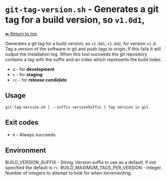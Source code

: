 
# `git-tag-version.sh` - Generates a git tag for a build version, so `v1.0d1`,

[⬅ Return to top](index.md)

Generates a git tag for a build version, so `v1.0d1`, `v1.0d2`, for version `v1.0`.
Tag a version of the software in git and push tags to origin.
If this fails it will output the installation log.
When this tool succeeds the git repository contains a tag with the suffix and an index which represents the build index.


- `d` - for **development**
- `s` - for **staging**
- `rc` - for **release candidate**

## Usage

    git-tag-version.sh [ --suffix versionSuffix ] Tag version in git

## Exit codes

- `0` - Always succeeds

## Environment

BUILD_VERSION_SUFFIX - String. Version suffix to use as a default. If not specified the default is `rc`.
BUILD_MAXIMUM_TAGS_PER_VERSION - Integer. Number of integers to attempt to look for when incrementing.
